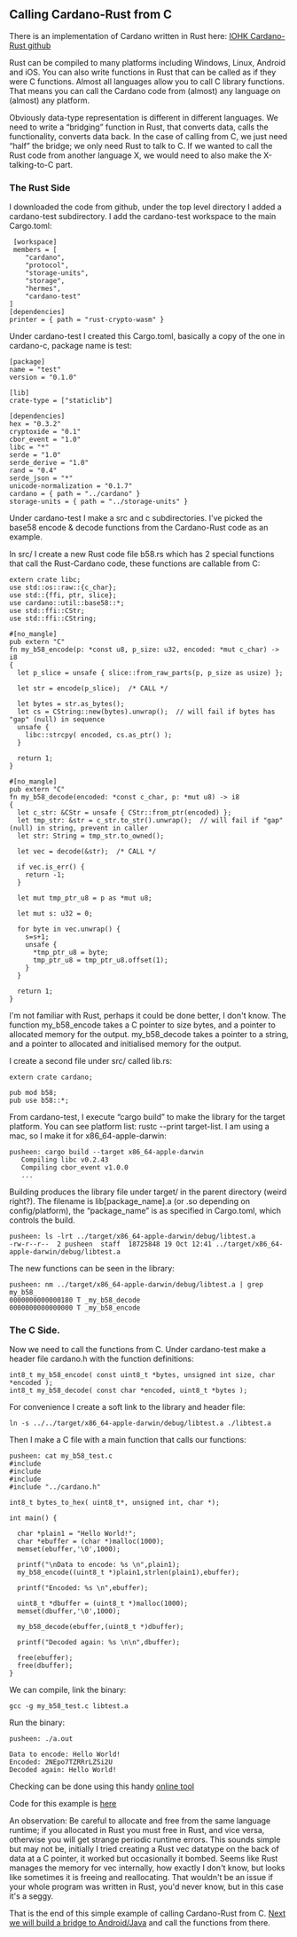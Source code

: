 ## Calling Cardano-Rust from C

There is an implementation of Cardano written in Rust here: [IOHK Cardano-Rust github](https://github.com/input-output-hk/rust-cardano)

Rust can be compiled to many platforms including Windows, Linux, Android and iOS. You can also write functions in Rust that can be called as if they were C functions. Almost all languages allow you to call C library functions. That means you can call the Cardano code from (almost) any language on (almost) any platform.

Obviously data-type representation is different in different languages. We need to write a “bridging” function in Rust, that converts data, calls the functionality, converts data back. In the case of calling from C, we just need “half” the bridge; we only need Rust to talk to C. If we wanted to call the Rust code from another language X, we would need to also make the X-talking-to-C part.

### The Rust Side

I downloaded the code from github, under the top level directory I added a cardano-test subdirectory. I add the cardano-test workspace to the main Cargo.toml:

```
 [workspace]
 members = [
    "cardano",
    "protocol",
    "storage-units",
    "storage",
    "hermes",
    "cardano-test"
]
[dependencies]
printer = { path = "rust-crypto-wasm" }
```

Under cardano-test I created this Cargo.toml, basically a copy of the one in cardano-c, package name is test:

```
[package]
name = "test"
version = "0.1.0"

[lib]
crate-type = ["staticlib"]

[dependencies]
hex = "0.3.2"
cryptoxide = "0.1"
cbor_event = "1.0"
libc = "*"
serde = "1.0"
serde_derive = "1.0"
rand = "0.4"
serde_json = "*"
unicode-normalization = "0.1.7"
cardano = { path = "../cardano" }
storage-units = { path = "../storage-units" }
```

Under cardano-test I make a src and c subdirectories.
I've picked the base58 encode & decode functions from the Cardano-Rust code as an example.

In src/ I create a new Rust code file b58.rs which has 2 special functions that call the Rust-Cardano code, these functions are callable from C:

```
extern crate libc;
use std::os::raw::{c_char};
use std::{ffi, ptr, slice};
use cardano::util::base58::*;
use std::ffi::CStr;
use std::ffi::CString;
  
#[no_mangle]
pub extern "C"
fn my_b58_encode(p: *const u8, p_size: u32, encoded: *mut c_char) -> i8
{
  let p_slice = unsafe { slice::from_raw_parts(p, p_size as usize) };

  let str = encode(p_slice);  /* CALL */

  let bytes = str.as_bytes();
  let cs = CString::new(bytes).unwrap();  // will fail if bytes has "gap" (null) in sequence
  unsafe {
    libc::strcpy( encoded, cs.as_ptr() );
  }

  return 1;
}

#[no_mangle]
pub extern "C"
fn my_b58_decode(encoded: *const c_char, p: *mut u8) -> i8
{
  let c_str: &CStr = unsafe { CStr::from_ptr(encoded) };
  let tmp_str: &str = c_str.to_str().unwrap();  // will fail if "gap" (null) in string, prevent in caller
  let str: String = tmp_str.to_owned();

  let vec = decode(&str);  /* CALL */

  if vec.is_err() {
    return -1; 
  }
 
  let mut tmp_ptr_u8 = p as *mut u8;

  let mut s: u32 = 0;

  for byte in vec.unwrap() {
    s=s+1;
    unsafe {
      *tmp_ptr_u8 = byte;
      tmp_ptr_u8 = tmp_ptr_u8.offset(1);
    }
  }

  return 1;
}
```

I'm not familiar with Rust, perhaps it could be done better, I don't know. The function my_b58_encode takes a C pointer to size bytes, and a pointer to allocated memory for the output. my_b58_decode takes a pointer to a string, and a pointer to allocated and initialised memory for the output.

I create a second file under src/ called lib.rs:

```
extern crate cardano;

pub mod b58;
pub use b58::*;
```

From cardano-test, I execute “cargo build” to make the library for the target platform. You can see platform list: rustc --print target-list. I am using a mac, so I make it for x86_64-apple-darwin:

```
pusheen: cargo build --target x86_64-apple-darwin
   Compiling libc v0.2.43
   Compiling cbor_event v1.0.0
   ...
```

Building produces the library file under target/ in the parent directory (weird right?). The filename is lib[package_name].a (or .so depending on config/platform), the “package_name” is as specified in Cargo.toml, which controls the build.

```
pusheen: ls -lrt ../target/x86_64-apple-darwin/debug/libtest.a
-rw-r--r--  2 pusheen  staff  18725848 19 Oct 12:41 ../target/x86_64-apple-darwin/debug/libtest.a
```

The new functions can be seen in the library:

```
pusheen: nm ../target/x86_64-apple-darwin/debug/libtest.a | grep my_b58_
0000000000000180 T _my_b58_decode
0000000000000000 T _my_b58_encode
```

### The C Side.

Now we need to call the functions from C. Under cardano-test make a header file cardano.h with the function definitions:

```
int8_t my_b58_encode( const uint8_t *bytes, unsigned int size, char *encoded );
int8_t my_b58_decode( const char *encoded, uint8_t *bytes );
```

For convenience I create a soft link to the library and header file:

```
ln -s ../../target/x86_64-apple-darwin/debug/libtest.a ./libtest.a
```

Then I make a C file with a main function that calls our functions:

```
pusheen: cat my_b58_test.c 
#include 
#include 
#include 
#include "../cardano.h"

int8_t bytes_to_hex( uint8_t*, unsigned int, char *);

int main() {

  char *plain1 = "Hello World!";
  char *ebuffer = (char *)malloc(1000);
  memset(ebuffer,'\0',1000);
 
  printf("\nData to encode: %s \n",plain1);
  my_b58_encode((uint8_t *)plain1,strlen(plain1),ebuffer);

  printf("Encoded: %s \n",ebuffer);

  uint8_t *dbuffer = (uint8_t *)malloc(1000);
  memset(dbuffer,'\0',1000);

  my_b58_decode(ebuffer,(uint8_t *)dbuffer);
   
  printf("Decoded again: %s \n\n",dbuffer);

  free(ebuffer);
  free(dbuffer);
}
```

We can compile, link the binary:

```
gcc -g my_b58_test.c libtest.a 
```

Run the binary:

```
pusheen: ./a.out

Data to encode: Hello World! 
Encoded: 2NEpo7TZRRrLZSi2U 
Decoded again: Hello World! 
```

Checking can be done using this handy [online tool](https://www.browserling.com/tools/base58-encode)

Code for this example is [here](https://github.com/HM999/cardano-rust-c-example)

An observation: Be careful to allocate and free from the same language runtime; if you allocated in Rust you must free in Rust, and vice versa, otherwise you will get strange periodic runtime errors. This sounds simple but may not be, initially I tried creating a Rust vec datatype on the back of data at a C pointer, it worked but occasionally it bombed. Seems like Rust manages the memory for vec internally, how exactly I don't know, but looks like sometimes it is freeing and reallocating. That wouldn't be an issue if your whole program was written in Rust, you'd never know, but in this case it's a seggy.

That is the end of this simple example of calling Cardano-Rust from C. [Next we will build a bridge to Android/Java](https://hm999.github.io/cardano-rust-android-example-doc/) and call the functions from there.
